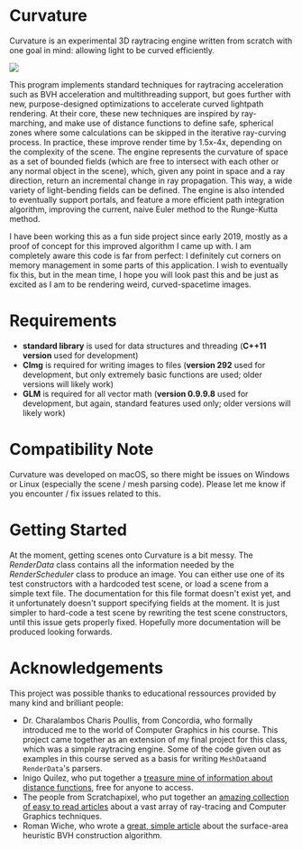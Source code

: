 # Curvature

Curvature is an experimental 3D raytracing engine written from scratch with one goal in mind: allowing light to be curved efficiently. 

![](https://github.com/simondemeule/Curvature/blob/master/doc/anim.gif)

This program implements standard techniques for raytracing acceleration such as BVH acceleration and multithreading support, but goes further with new, purpose-designed optimizations to accelerate curved lightpath rendering. At their core, these new techniques are inspired by ray-marching, and make use of distance functions to define safe, spherical zones where some calculations can be skipped in the iterative ray-curving process. In practice, these improve render time by 1.5x-4x, depending on the complexity of the scene. The engine represents the curvature of space as a set of bounded fields (which are free to intersect with each other or any normal object in the scene), which, given any point in space and a ray direction, return an incremental change in ray propagation. This way, a wide variety of light-bending fields can be defined. The engine is also intended to eventually support portals, and feature a more efficient path integration algorithm, improving the current, naive Euler method to the Runge-Kutta method.

I have been working this as a fun side project since early 2019, mostly as a proof of concept for this improved algorithm I came up with. I am completely aware this code is far from perfect: I definitely cut corners on memory management in some parts of this application. I wish to eventually fix this, but in the mean time, I hope you will look past this and be just as excited as I am to be rendering weird, curved-spacetime images.

# Requirements

* **standard library** is used for data structures and threading (**C++11 version** used for development)
* **CImg** is required for writing images to files (**version 292** used for development, but only extremely basic functions are used; older versions will likely work)
* **GLM** is required for all vector math (**version 0.9.9.8** used for development, but again, standard features used only; older versions will likely work)

# Compatibility Note

Curvature was developed on macOS, so there might be issues on Windows or Linux (especially the scene / mesh parsing code). Please let me know if you encounter / fix issues related to this.

# Getting Started

At the moment, getting scenes onto Curvature is a bit messy. The *RenderData* class contains all the information needed by the *RenderScheduler* class to produce an image. You can either use one of its test constructors with a hardcoded test scene, or load a scene from a simple text file. The documentation for this file format doesn't exist yet, and it unfortunately doesn't support specifying fields at the moment. It is just simpler to hard-code a test scene by rewriting the test scene constructors, until this issue gets properly fixed. Hopefully more documentation will be produced looking forwards.

# Acknowledgements

This project was possible thanks to educational ressources provided by many kind and brilliant people:
- Dr. Charalambos Charis Poullis, from Concordia, who formally introduced me to the world of Computer Graphics in his course. This project came together as an extension of my final project for this class, which was a simple raytracing engine. Some of the code given out as examples in this course served as a basis for writing `MeshData`and `RenderData`'s parsers. 
- Inigo Quilez, who put together a [treasure mine of information about distance functions](https://www.iquilezles.org/www/articles/distfunctions/distfunctions.htm), free for anyone to access.
- The people from Scratchapixel, who put together an [amazing collection of easy to read articles](https://www.scratchapixel.com/) about a vast array of ray-tracing and Computer Graphics techniques.
- Roman Wiche, who wrote a [great, simple article](https://medium.com/@bromanz/how-to-create-awesome-accelerators-the-surface-area-heuristic-e14b5dec6160) about the surface-area heuristic BVH construction algorithm.
